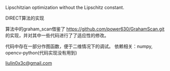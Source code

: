 Lipschitzian optimization without the Lipschitz constant. 

DIRECT算法的实现

算法中的graham_scan借鉴了
https://github.com/power630/GrahamScan.git
的实现，并对其中一些代码进行了了适应性的修改。

代码中存在一部分作图函数，便于二维情况下的调试。
依赖相关：numpy, opencv-python(代码实现没有用到)

liulin0x3c@gmail.com



